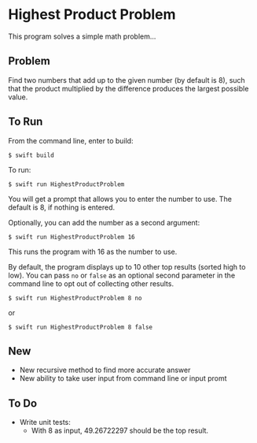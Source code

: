#  Highest Product Problem
This program solves a simple math problem...

## Problem
Find two numbers that add up to the given number (by default is 8), such that the product multiplied by the difference produces the largest possible value.

## To Run
From the command line, enter to build:

`$ swift build`

To run:

`$ swift run HighestProductProblem`

You will get a prompt that allows you to enter the number to use. The default is 8, if nothing is entered.

Optionally, you can add the number as a second argument:

`$ swift run HighestProductProblem 16`

This runs the program with 16 as the number to use.

By default, the program displays up to 10 other top results (sorted high to low). You can pass `no` or `false` as an optional second parameter in the command line to opt out of collecting other results.

`$ swift run HighestProductProblem 8 no`

or

`$ swift run HighestProductProblem 8 false`


## New
- New recursive method to find more accurate answer
- New ability to take user input from command line or input promt

## To Do
- Write unit tests:
    - With 8 as input, 49.26722297 should be the top result.
